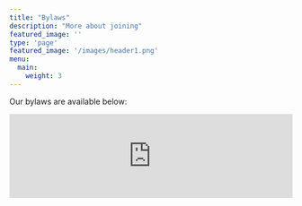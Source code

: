 ```yaml
---
title: "Bylaws"
description: "More about joining"
featured_image: ''
type: 'page'
featured_image: '/images/header1.png'
menu:
  main:
    weight: 3
---
```


Our bylaws are available below:

<style>
    iframe {
        width: 100%;
        max-height: 800px;
    }
</style>

<iframe src="https://app.box.com/embed/s/oivq88brfxv9c6s2j2lyz6emiprpmrem" frameborder="0" allowfullscreen webkitallowfullscreen msallowfullscreen></iframe>